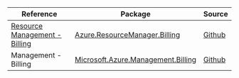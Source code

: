 | Reference | Package | Source |
|---|---|---|
|[Resource Management - Billing](resourcemanager.billing-readme.md)|[Azure.ResourceManager.Billing](https://www.nuget.org/packages/Azure.ResourceManager.Billing)|[Github](https://github.com/Azure/azure-sdk-for-net/blob/main/sdk/billing/Azure.ResourceManager.Billing)|
|Management - Billing|[Microsoft.Azure.Management.Billing](https://www.nuget.org/packages/Microsoft.Azure.Management.Billing)|[Github](https://github.com/Azure/azure-sdk-for-net)|
